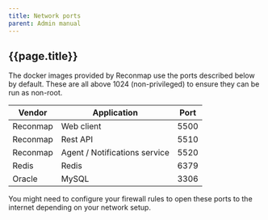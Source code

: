 ```yaml
---
title: Network ports
parent: Admin manual
---
```


## {{page.title}}

The docker images provided by Reconmap use the ports described below by default. These are all above 1024 (non-privileged) to ensure they can be run as non-root.

|Vendor|Application|Port|
|---|---|---|
|Reconmap|Web client|5500|
|Reconmap|Rest API|5510|
|Reconmap|Agent / Notifications service|5520|
|Redis|Redis|6379|
|Oracle|MySQL|3306|

You might need to configure your firewall rules to open these ports to the internet depending on your network setup.
